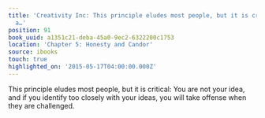 ```yaml
---
title: 'Creativity Inc: This principle eludes most people, but it is critical: You
  a…'
position: 91
book_uuid: a1351c21-deba-45a0-9ec2-6322200c1753
location: 'Chapter 5: Honesty and Candor'
source: ibooks
touch: true
highlighted_on: '2015-05-17T04:00:00.000Z'
---
```


This principle eludes most people, but it is critical: You are not your idea, and if you identify too closely with your ideas, you will take offense when they are challenged.